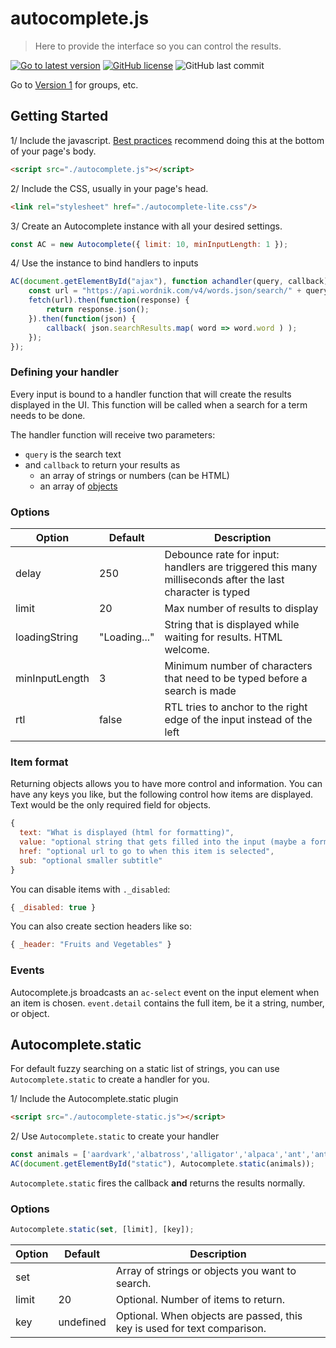 # autocomplete.js

> Here to provide the interface so you can control the results.

[![Go to latest version](https://img.shields.io/github/release/vufind-org/autocomplete.js.svg)](https://github.com/vufind-org/autocomplete.js/releases)
[![GitHub license](https://img.shields.io/github/license/vufind-org/autocomplete.js.svg)](https://github.com/vufind-org/autocomplete.js/blob/master/LICENSE.md)
![GitHub last commit](https://img.shields.io/github/last-commit/vufind-org/autocomplete.js.svg)

Go to [Version 1](https://github.com/vufind-org/autocomplete.js/tree/v1) for groups, etc.

## Getting Started

1/ Include the javascript. [Best practices](https://developers.google.com/apps-script/guides/html/best-practices#load_javascript_last) recommend doing this at the bottom of your page's body.

```html
<script src="./autocomplete.js"></script>
```

2/ Include the CSS, usually in your page's head.

```html
<link rel="stylesheet" href="./autocomplete-lite.css"/>
```

3/ Create an Autocomplete instance with all your desired settings.

```js
const AC = new Autocomplete({ limit: 10, minInputLength: 1 });
```

4/ Use the instance to bind handlers to inputs

```js
AC(document.getElementById("ajax"), function achandler(query, callback) {
    const url = "https://api.wordnik.com/v4/words.json/search/" + query + "?api_key=API_KEY";
    fetch(url).then(function(response) {
        return response.json();
    }).then(function(json) {
        callback( json.searchResults.map( word => word.word ) );
    });
});
```

### Defining your handler

Every input is bound to a handler function that will create the results displayed in the UI. This function will be called when a search for a term needs to be done.

The handler function will receive two parameters:
- `query` is the search text
- and `callback` to return your results as
  - an array of strings or numbers (can be HTML)
  - an array of [objects](#item-format)

### Options

| Option | Default | Description |
|--------|---------|-------------|
| delay | 250 | Debounce rate for input: handlers are triggered this many milliseconds after the last character is typed |
| limit | 20 | Max number of results to display |
| loadingString | "Loading..." | String that is displayed while waiting for results. HTML welcome. |
| minInputLength | 3 | Minimum number of characters that need to be typed before a search is made |
| rtl | false | RTL tries to anchor to the right edge of the input instead of the left |

### Item format

Returning objects allows you to have more control and information. You can have any keys you like, but the following control how items are displayed. Text would be the only required field for objects.

```js
{
  text: "What is displayed (html for formatting)",
  value: "optional string that gets filled into the input (maybe a format-free version)",
  href: "optional url to go to when this item is selected",
  sub: "optional smaller subtitle"
}
```

You can disable items with `._disabled`:

```js
{ _disabled: true }
```

You can also create section headers like so:

```js
{ _header: "Fruits and Vegetables" }
```

### Events

Autocomplete.js broadcasts an `ac-select` event on the input element when an item is chosen. `event.detail` contains the full item, be it a string, number, or object.

## Autocomplete.static

For default fuzzy searching on a static list of strings, you can use `Autocomplete.static` to create a handler for you.

1/ Include the Autocomplete.static plugin

```html
<script src="./autocomplete-static.js"></script>
```

2/ Use `Autocomplete.static` to create your handler

```js
const animals = ['aardvark','albatross','alligator','alpaca','ant','anteater'...];
AC(document.getElementById("static"), Autocomplete.static(animals));
```

`Autocomplete.static` fires the callback **and** returns the results normally.

### Options

```js
Autocomplete.static(set, [limit], [key]);
```

| Option | Default | Description |
|--------|---------|-------------|
| set    |         | Array of strings or objects you want to search. |
| limit  | 20      | Optional. Number of items to return. |
| key    | undefined | Optional. When objects are passed, this key is used for text comparison. |

